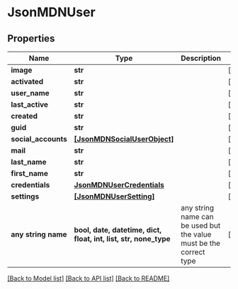# JsonMDNUser


## Properties
Name | Type | Description | Notes
------------ | ------------- | ------------- | -------------
**image** | **str** |  | [optional] 
**activated** | **str** |  | [optional] 
**user_name** | **str** |  | [optional] 
**last_active** | **str** |  | [optional] 
**created** | **str** |  | [optional] 
**guid** | **str** |  | [optional] 
**social_accounts** | [**[JsonMDNSocialUserObject]**](JsonMDNSocialUserObject.md) |  | [optional] 
**mail** | **str** |  | [optional] 
**last_name** | **str** |  | [optional] 
**first_name** | **str** |  | [optional] 
**credentials** | [**JsonMDNUserCredentials**](JsonMDNUserCredentials.md) |  | [optional] 
**settings** | [**[JsonMDNUserSetting]**](JsonMDNUserSetting.md) |  | [optional] 
**any string name** | **bool, date, datetime, dict, float, int, list, str, none_type** | any string name can be used but the value must be the correct type | [optional]

[[Back to Model list]](../README.md#documentation-for-models) [[Back to API list]](../README.md#documentation-for-api-endpoints) [[Back to README]](../README.md)


